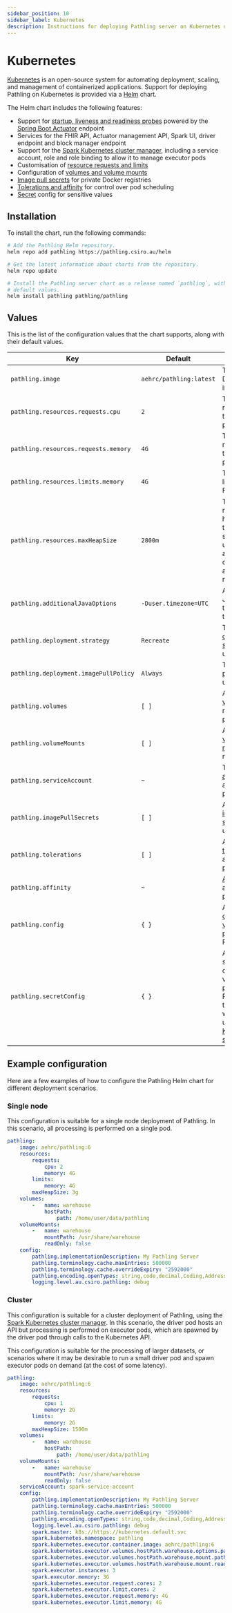 ```yaml
---
sidebar_position: 10
sidebar_label: Kubernetes
description: Instructions for deploying Pathling server on Kubernetes using Helm.
---
```


# Kubernetes

[Kubernetes](https://kubernetes.io/) is an open-source system for automating
deployment, scaling, and management of containerized applications. Support for
deploying Pathling on Kubernetes is provided via a [Helm](https://helm.sh/)
chart.

The Helm chart includes the following features:

- Support
  for [startup, liveness and readiness probes](https://kubernetes.io/docs/tasks/configure-pod-container/configure-liveness-readiness-startup-probes/)
  powered by
  the [Spring Boot Actuator](https://docs.spring.io/spring-boot/docs/current/reference/html/actuator.html)
  endpoint
- Services for the FHIR API, Actuator management API, Spark UI, driver endpoint
  and block manager endpoint
- Support for
  the [Spark Kubernetes cluster manager](https://spark.apache.org/docs/latest/running-on-kubernetes.html),
  including a service account, role and role binding to allow it to manage
  executor pods
- Customisation of [resource requests and limits](https://kubernetes.io/docs/concepts/configuration/manage-resources-containers/)
- Configuration of [volumes and volume mounts](https://kubernetes.io/docs/concepts/storage/volumes/)
- [Image pull secrets](https://kubernetes.io/docs/tasks/configure-pod-container/pull-image-private-registry/)
  for private Docker registries
- [Tolerations and affinity](https://kubernetes.io/docs/concepts/scheduling-eviction/assign-pod-node/)
  for control over pod scheduling
- [Secret](https://kubernetes.io/docs/concepts/configuration/secret/) config
  for sensitive values

## Installation

To install the chart, run the following commands:

```bash
# Add the Pathling Helm repository.
helm repo add pathling https://pathling.csiro.au/helm

# Get the latest information about charts from the repository.
helm repo update

# Install the Pathling server chart as a release named `pathling`, with the 
# default values.
helm install pathling pathling/pathling
```

## Values

This is the list of the configuration values that the chart supports, along with
their default values.

| Key                                   | Default                 | Description                                                                                                                                                                 |
|---------------------------------------|-------------------------|-----------------------------------------------------------------------------------------------------------------------------------------------------------------------------|
| `pathling.image`                      | `aehrc/pathling:latest` | The Pathling Docker image to use                                                                                                                                            |
| `pathling.resources.requests.cpu`     | `2`                     | The CPU request for the Pathling pod                                                                                                                                        |
| `pathling.resources.requests.memory`  | `4G`                    | The memory request for the Pathling pod                                                                                                                                     |
| `pathling.resources.limits.memory`    | `4G`                    | The memory limit for the Pathling pod                                                                                                                                       |
| `pathling.resources.maxHeapSize`      | `2800m`                 | The maximum heap size for the JVM, should usually be about 75% of the available memory                                                                                      |
| `pathling.additionalJavaOptions`      | `-Duser.timezone=UTC`   | Additional Java options to pass to the JVM                                                                                                                                  |
| `pathling.deployment.strategy`        | `Recreate`              | The [deployment strategy](https://kubernetes.io/docs/concepts/workloads/controllers/deployment/#strategy) to use                                                            |
| `pathling.deployment.imagePullPolicy` | `Always`                | The [image pull policy](https://kubernetes.io/docs/concepts/containers/images/#updating-images) to use                                                                      |
| `pathling.volumes`                    | `[ ]`                   | A list of [volumes](https://kubernetes.io/docs/concepts/storage/volumes/) to mount in the pod                                                                               |
| `pathling.volumeMounts`               | `[ ]`                   | A list of [volume mounts](https://kubernetes.io/docs/concepts/storage/volumes/#using-volumes) to mount                                                                      |
| `pathling.serviceAccount`             | `~`                     | The [service account](https://kubernetes.io/docs/tasks/configure-pod-container/configure-service-account/) to assign to the pod                                             
| `pathling.imagePullSecrets`           | `[ ]`                   | A list of [image pull secrets](https://kubernetes.io/docs/tasks/configure-pod-container/pull-image-private-registry/) to use                                                |
| `pathling.tolerations`                | `[ ]`                   | A list of [tolerations](https://kubernetes.io/docs/concepts/scheduling-eviction/taint-and-toleration/) to apply to the pod                                                  |
| `pathling.affinity`                   | `~`                     | [Affinity](https://kubernetes.io/docs/concepts/scheduling-eviction/assign-pod-node/#affinity-and-anti-affinity) to apply to the pod                                         |
| `pathling.config`                     | `{ }`                   | A map of [configuration values](/docs/server/configuration) to pass to Pathling                                                                                             |
| `pathling.secretConfig`               | `{ }`                   | A map of secret configuration values to pass to Pathling, these values will be stored using [Kubernetes secrets](https://kubernetes.io/docs/concepts/configuration/secret/) |

## Example configuration

Here are a few examples of how to configure the Pathling Helm chart for
different deployment scenarios.

### Single node

This configuration is suitable for a single node deployment of Pathling. In this
scenario, all processing is performed on a single pod.

```yml
pathling:
    image: aehrc/pathling:6
    resources:
        requests:
            cpu: 2
            memory: 4G
        limits:
            memory: 4G
        maxHeapSize: 3g
    volumes:
        -   name: warehouse
            hostPath:
                path: /home/user/data/pathling
    volumeMounts:
        -   name: warehouse
            mountPath: /usr/share/warehouse
            readOnly: false
    config:
        pathling.implementationDescription: My Pathling Server
        pathling.terminology.cache.maxEntries: 500000
        pathling.terminology.cache.overrideExpiry: "2592000"
        pathling.encoding.openTypes: string,code,decimal,Coding,Address
        logging.level.au.csiro.pathling: debug
```

### Cluster

This configuration is suitable for a cluster deployment of Pathling, using the
[Spark Kubernetes cluster manager](https://spark.apache.org/docs/latest/running-on-kubernetes.html).
In this scenario, the driver pod hosts an API but processing is performed on
executor pods, which are spawned by the driver pod through calls to the
Kubernetes API.

This configuration is suitable for the processing of larger datasets, or
scenarios where it may be desirable to run a small driver pod and spawn executor
pods on demand (at the cost of some latency).

```yml
pathling:
    image: aehrc/pathling:6
    resources:
        requests:
            cpu: 1
            memory: 2G
        limits:
            memory: 2G
        maxHeapSize: 1500m
    volumes:
        -   name: warehouse
            hostPath:
                path: /home/user/data/pathling
    volumeMounts:
        -   name: warehouse
            mountPath: /usr/share/warehouse
            readOnly: false
    serviceAccount: spark-service-account
    config:
        pathling.implementationDescription: My Pathling Server
        pathling.terminology.cache.maxEntries: 500000
        pathling.terminology.cache.overrideExpiry: "2592000"
        pathling.encoding.openTypes: string,code,decimal,Coding,Address
        logging.level.au.csiro.pathling: debug
        spark.master: k8s://https://kubernetes.default.svc
        spark.kubernetes.namespace: pathling
        spark.kubernetes.executor.container.image: aehrc/pathling:6
        spark.kubernetes.executor.volumes.hostPath.warehouse.options.path: /home/user/data/pathling
        spark.kubernetes.executor.volumes.hostPath.warehouse.mount.path: /usr/share/warehouse
        spark.kubernetes.executor.volumes.hostPath.warehouse.mount.readOnly: false
        spark.executor.instances: 3
        spark.executor.memory: 3G
        spark.kubernetes.executor.request.cores: 2
        spark.kubernetes.executor.limit.cores: 2
        spark.kubernetes.executor.request.memory: 4G
        spark.kubernetes.executor.limit.memory: 4G
```
